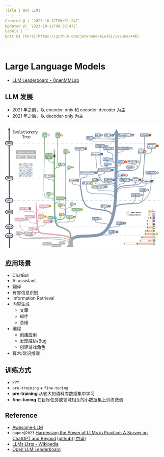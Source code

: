 ```yaml
---
Title | Hot LLMs
-- | --
Created @ | `2023-10-12T09:01:24Z`
Updated @| `2023-10-13T08:38:47Z`
Labels | ``
Edit @| [here](https://github.com/junxnone/aiwiki/issues/446)

---
```

# Large Language Models
- [LLM Leaderboard - OpenMMLab](https://opencompass.org.cn/leaderboard-llm)


## LLM 发展

- 2021 年之前，以 encoder-only 和 encoder-decoder 为主
- 2021 年之后，以 decoder-only 为主


![](https://raw.githubusercontent.com/Mooler0410/LLMsPracticalGuide/main/imgs/qr_version.jpg)

## 应用场景


- ChatBot
- AI assistant
- 翻译
- 有害信息识别
- Information Retrieval
- 内容生成
  - 文章
  - 邮件
  - 总结
- 编程
  - 创建应用
  - 发现威胁/Bug
  - 创建游戏角色
- 算术/常识推理


## 训练方式
- ???
- `pre-training` + `fine-tuning`
- **pre-training** 从较大的语料库数据集中学习
- **fine-tuning**  在目标任务或领域相关的小数据集上训练微调


## Reference
- [Awesome-LLM](https://github.com/Hannibal046/Awesome-LLM)
- `paper@2023` [Harnessing the Power of LLMs in Practice: A Survey on ChatGPT and Beyond](https://arxiv.org/pdf/2304.13712.pdf) [[github](https://github.com/Mooler0410/LLMsPracticalGuide)]  [[中译](https://zhuanlan.zhihu.com/p/630216305)]
- [LLMs LIsts - Wikipedia](https://en.wikipedia.org/wiki/Large_language_model#List)
- [Open LLM Leaderboard](https://huggingface.co/spaces/HuggingFaceH4/open_llm_leaderboard)

